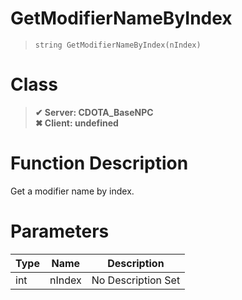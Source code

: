 # GetModifierNameByIndex
> `string GetModifierNameByIndex(nIndex)`
# Class
> __✔ Server: CDOTA_BaseNPC__  
> __✖ Client: undefined__  
# Function Description
Get a modifier name by index.
# Parameters
Type|Name|Description
--|--|--
int|nIndex|No Description Set
